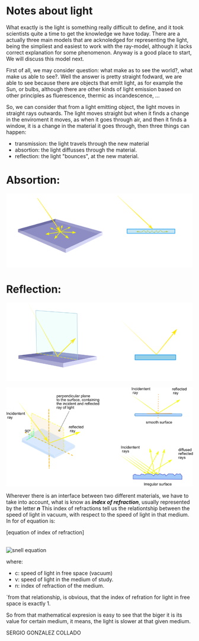 
# Notes about light

What exactly is the light is something really difficult to define, and it took scientists quite a time to get the knowledge we have today. There are a 
actually three main models that are acknoledged for representing the light, being the simpliest and easiest to work with the ray-model, although it lacks correct explanation for some phenomenon. Anyway is a good place to start,  We will discuss this model next.

First of all, we may consider question: what make as to see the world?, what make us able to see?. Well the answer is pretty straight fodward, we
are able to see because there are objects that emitt light, as for example the Sun, or bulbs, although there are other kinds of light emission based on other principles as fluerescence, thermic as incandescence, ... 

So, we can consider that from a light emitting object, the light moves in straight rays outwards. The light moves straight but when it
finds a change in the enviroment it moves, as when it goes through air, and then it finds a window, it is a change in the material it goes
through, then three things can happen:

- transmission: the light travels through the new material
- absortion: the light diffusses through the material.
- reflection: the light "bounces", at the new material.


# Absortion:

![Absortion](../image/Absortion.PNG)


# Reflection:


![Reflection](../image/light.PNG)

![reflection](https://github.com/sergiocollado/potpourri/blob/master/image/light_reflection.png)



Wherever there is an interface between two different materials, we have to take into account, what is know as _**index of refraction**_,  usually represented by the letter _**n**_ This index of refractions tell us the relationtship between the speed of light in vacuum, with
respect to the speed of light in that medium. In for of equation is:

[equation of index of refraction]


 <br> <img  src="https://rawgit.com/sergiocollado/potpourri/master/image/snell_eq.svg?sanitize=true" alt="snell equation"> <br> 


where:
 - c: speed of light in free space (vacuum)
 - v: speed of light in the medium of study.
 - n: index of refraction of the medium.
 
 
´from that relationship, is obvious, that the index of refration for light in free space is exactly 1. 

 So from that mathematical expresion is easy to see that the biger it is its value for certain medium, it means, the light is slower at that given medium.
































SERGIO GONZALEZ COLLADO
